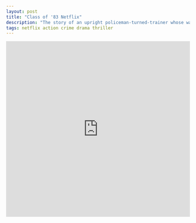 ```yaml
---
layout: post
title: "Class of '83 Netflix"
description: "The story of an upright policeman-turned-trainer whose wards deal with various complexities."
tags: netflix action crime drama thriller
---
```


<div class="responsive-container">
<iframe src="https://drive.google.com/file/d/1JjAzhgcZpeEnTN604vkxAx9N8f93kA42/preview" frameborder="0" marginwidth="0" marginheight="0" scrolling="NO" width="100%" height="480" allowfullscreen></iframe>
<div style="width: 80px; height: 80px; position: absolute; opacity: 0; right: 0px; top: 0px;"> </div></div>

<script data-ad-client="ca-pub-8367357551397143" async src="https://pagead2.googlesyndication.com/pagead/js/adsbygoogle.js"></script>